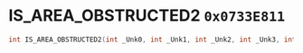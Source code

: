 # IS_AREA_OBSTRUCTED2 `0x0733E811`

```cpp
int IS_AREA_OBSTRUCTED2(int _Unk0, int _Unk1, int _Unk2, int _Unk3, int _Unk4, int _Unk5, int _Unk6);
```